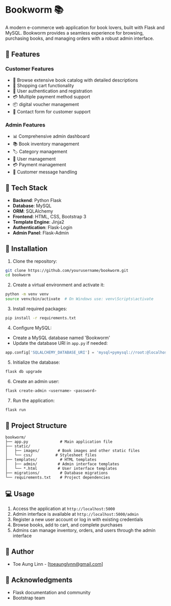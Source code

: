 # Bookworm 📚

A modern e-commerce web application for book lovers, built with Flask and MySQL. Bookworm provides a seamless experience for browsing, purchasing books, and managing orders with a robust admin interface.

## 🌟 Features

### Customer Features
- 📖 Browse extensive book catalog with detailed descriptions
- 🛒 Shopping cart functionality
- 👤 User authentication and registration
- 💳 Multiple payment method support
- 📦 digital voucher management
- 📝 Contact form for customer support

### Admin Features
- 📊 Comprehensive admin dashboard
- 📚 Book inventory management
- 🏷️ Category management
- 👥 User management
- 💳 Payment management
- 📨 Customer message handling

## 🔧 Tech Stack

- **Backend**: Python Flask
- **Database**: MySQL
- **ORM**: SQLAlchemy
- **Frontend**: HTML, CSS, Bootstrap 3
- **Template Engine**: Jinja2
- **Authentication**: Flask-Login
- **Admin Panel**: Flask-Admin

## 🚀 Installation

1. Clone the repository:
```bash
git clone https://github.com/yourusername/bookworm.git
cd bookworm
```

2. Create a virtual environment and activate it:
```bash
python -m venv venv
source venv/bin/activate  # On Windows use: venv\Scripts\activate
```

3. Install required packages:
```bash
pip install -r requirements.txt
```

4. Configure MySQL:
- Create a MySQL database named 'Bookworm'
- Update the database URI in `app.py` if needed:
```python
app.config['SQLALCHEMY_DATABASE_URI'] = 'mysql+pymysql://root:@localhost/Bookworm'
```

5. Initialize the database:
```bash
flask db upgrade
```

6. Create an admin user:
```bash
flask create-admin <username> <password>
```

7. Run the application:
```bash
flask run
```

## 📁 Project Structure

```
bookworm/
├── app.py              # Main application file
├── static/            
│   ├── images/        # Book images and other static files
│   └── css/          # Stylesheet files
├── templates/          # HTML templates
│   ├── admin/         # Admin interface templates
│   └── *.html         # User interface templates
├── migrations/         # Database migrations
└── requirements.txt    # Project dependencies
```

## 💻 Usage

1. Access the application at `http://localhost:5000`
2. Admin interface is available at `http://localhost:5000/admin`
3. Register a new user account or log in with existing credentials
4. Browse books, add to cart, and complete purchases
5. Admins can manage inventory, orders, and users through the admin interface



## 👥 Author

- Toe Aung Linn - [toeaunglynn@gmail.com]

## 🙏 Acknowledgments

- Flask documentation and community
- Bootstrap team
